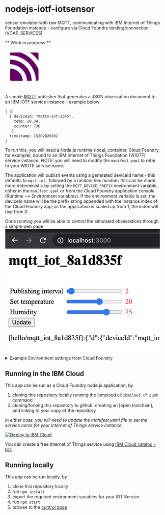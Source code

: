 # nodejs-iotf-iotsensor
sensor emulator with raw MQTT, communicating with IBM Internet of Things Foundation instance - configure via Cloud Foundry binding/connection (VCAP_SERVICES)

** Work in progress **

![mqtt](/assets/mqtt-hor-neg.png)

A simple [MQTT](https://mqtt.org) publisher that generates a JSON observation document to an IBM IOTF service instance - example below:

```
{ d: 
  { deviceId: "mqtts-iot-2345",
    temp: 28.34,
    counter: 736
   }
  timestamp: 15202020202
}
```

To run this, you will need a Node.js runtime (local, container, Cloud Foundry, for example), bound to an IBM Internet of Things Foundation (WIOTF) service instance.
*NOTE:* you will need to modify the `manifest.yaml` to refer to your WIOTF service name. 

The application will publish events using a generated deviceId name - this defaults to `mqtt_iot_` followed by a random hex number; this can be made more deterministic by setting the `MQTT_DEVICE_PREFIX` environment variable, either in the `manifest.yaml` or from the Cloud Foundry application console (Runtime --> Environment variables). If the environment variable is set, the deviceId name will be the prefix string appended with the instance index of the Cloud Foundry app; as the application is scaled up from 1, the index will rise from 0.

Once running you will be able to control the simulated obvserations through a simple web page:
![control page](/assets/control-page.png)
 
<details><summary>Example Environment settings from Cloud Foundry</summary>
<pre>
VCAP_SERVICES : {
"iotf-service": [
    {
      "label": "iotf-service",
      "provider": null,
      "plan": "iotf-service-standard",
      "name": "Internet of Things Platform-vava",
      "tags": [
        "internet_of_things",
        "Internet of Things",
        "ibm_created",
        "ibm_dedicated_public",
        "lite",
        "ibmcloud-alias"
      ],
      "instance_name": "Internet of Things Platform-vava",
      "binding_name": null,
      "credentials": {
        "iotCredentialsIdentifier": "xxxxx",
        "mqtt_host": "xxxxx.messaging.internetofthings.ibmcloud.com",
        "mqtt_u_port": 1883,
        "mqtt_s_port": 8883,
        "http_host": "xxxxx.internetofthings.ibmcloud.com",
        "org": "xxxxx",
        "apiKey": "a-xxxxx-vavavavava",
        "apiToken": "vavavavavavavavava"
      },
      "syslog_drain_url": null,
      "volume_mounts": []
    }
  ]
</pre>
</details>

## Running in the IBM Cloud

This app can be run as a Cloud Foundry node.js application, by 
1. cloning this repository locally running the [ibmcloud cli](https://cloud.ibm.com/docs/cli?topic=cli-install-ibmcloud-cli) `ibmcloud cf push` command
1. cloning/forking this repository to github, creating an [open toolchain], and linking to your copy of the repository

*_In either case, you will need to update the manifest.yaml file to set the service name for your Internet of Things service instance._*

[![Deploy to IBM Cloud](https://cloud.ibm.com/devops/setup/deploy/button.png)](https://cloud.ibm.com/devops/setup/deploy?repository=https://github.com/ibmrcruicks/nodejs-iotf-iotsensor)

You can create a free Internet of Things service using [IBM Cloud catalog - IOT](https://cloud.ibm.com/catalog/services/iotf-service).
## Running locally

This app can be run locally, by
1. clone this repository locally
1. run `npm install`
1. export the required environment variables for your IOT Service
1. run `npm start`
1. browse to the [control page](http://localhost:3000)
